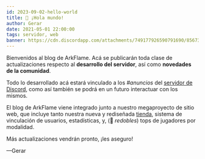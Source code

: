 ```yaml
---
id: 2023-09-02-hello-world
title: 👋 ¡Hola mundo!
author: Gerar
date: 2021-05-01 22:00:00
tags: servidor, web
banner: https://cdn.discordapp.com/attachments/749177926590791690/856730557413326848/2021-06-21_23.57.43.png
---
```


Bienvenidos al blog de ArkFlame. Acá se publicarán toda clase de actualizaciones respecto al **desarrollo del servidor**, así como **novedades de la comunidad**.

Todo lo desarrollado acá estará vinculado a los *#anuncios* del [servidor de Discord](https://discord.gg/f43hmer), como así también se podrá en un futuro interactuar con los mismos.

El blog de ArkFlame viene integrado junto a nuestro megaproyecto de sitio web, que incluye tanto nuestra nueva y rediseñada [tienda](/store), sistema de vinculación de usuarios, estadísticas, y, (🥁 *redobles*) tops de jugadores por modalidad.

Más actualizaciones vendrán pronto, ¡les aseguro!

—Gerar
